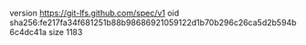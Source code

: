 version https://git-lfs.github.com/spec/v1
oid sha256:fe217fa34f681251b88b98686921059122d1b70b296c26ca5d2b594b6c4dc41a
size 1183
